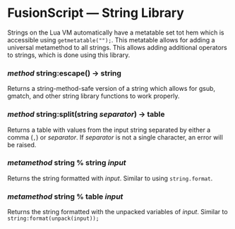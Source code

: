 # FusionScript &mdash; String Library

Strings on the Lua VM automatically have a metatable set tot hem which is
accessible using `getmetatable("");`. This metatable allows for adding a
universal metamethod to all strings. This allows adding additional operators
to strings, which is done using this library.

### _method_ string:escape() -> string

Returns a string-method-safe version of a string which allows for gsub, gmatch,
and other string library functions to work properly.

### _method_ string:split(string _separator_) -> table

Returns a table with values from the input string separated by either a comma
(`,`) or _separator_. If _separator_ is not a single character, an error will
be raised.

### _metamethod_ string % string _input_

Returns the string formatted with _input_. Similar to using `string.format`.

### _metamethod_ string % table _input_

Returns the string formatted with the unpacked variables of _input_. Similar to
`string:format(unpack(input));`